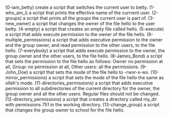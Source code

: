 (0-iam_betty) create a script that switches the current user to betty.
(1-who_am_i) a script that prints the effective name of the currrent user.
(2-groups) a script that prints all the groups the current user is part of.
(3-new_owner) a script that changes the owner of the file hello to the user betty.
(4-empty) a script that creates an empty file called hello.
(5-execute) a script that adds execute permission to the owner of the file hello.
(6-multiple_permissions) a script that adds executive permission to the owner and the group owner, and read permission to the other users, to the file hello.
(7-everybody) a script that adds execute permission to the owner, the group owner and the other users, to the file hello.
(8-James_Bond) a script that sets the permission to the file hello as follows: Owner no permission at all, Group: no permission at all, Other users: all the permissions.
(9-John_Doe) a script that sets the mode of the file hello to -rwxr-x-wx.
(10-mirror_permissions) a script that sets the mode of the file hello the same as olleh's mode.
(11-directories_permissions) a script that adds executive permission to all subdirectories of the current directory for the owner, the group owner and all the other users. Regular files should not be changed.
(12-directory_permissions) a script that creates a directory called my_dir with permissions 751 in the working directory.
(13-change_group) a script that changes the group owner to school for the file hello.

